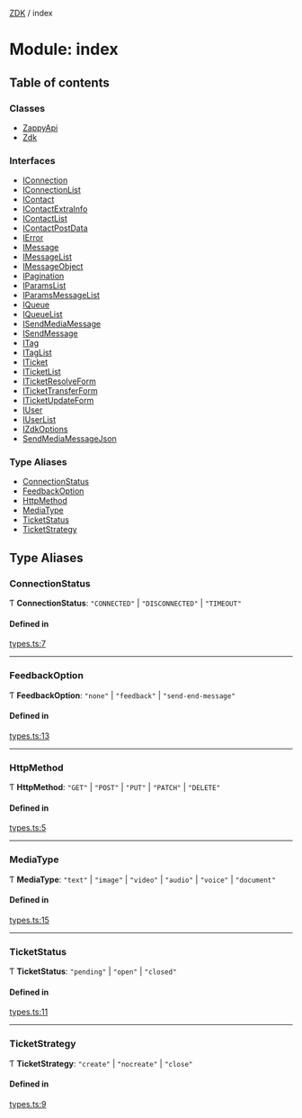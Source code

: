 [ZDK](../README.md) / index

# Module: index

## Table of contents

### Classes

- [ZappyApi](../classes/index.ZappyApi.md)
- [Zdk](../classes/index.Zdk.md)

### Interfaces

- [IConnection](../interfaces/index.IConnection.md)
- [IConnectionList](../interfaces/index.IConnectionList.md)
- [IContact](../interfaces/index.IContact.md)
- [IContactExtraInfo](../interfaces/index.IContactExtraInfo.md)
- [IContactList](../interfaces/index.IContactList.md)
- [IContactPostData](../interfaces/index.IContactPostData.md)
- [IError](../interfaces/index.IError.md)
- [IMessage](../interfaces/index.IMessage.md)
- [IMessageList](../interfaces/index.IMessageList.md)
- [IMessageObject](../interfaces/index.IMessageObject.md)
- [IPagination](../interfaces/index.IPagination.md)
- [IParamsList](../interfaces/index.IParamsList.md)
- [IParamsMessageList](../interfaces/index.IParamsMessageList.md)
- [IQueue](../interfaces/index.IQueue.md)
- [IQueueList](../interfaces/index.IQueueList.md)
- [ISendMediaMessage](../interfaces/index.ISendMediaMessage.md)
- [ISendMessage](../interfaces/index.ISendMessage.md)
- [ITag](../interfaces/index.ITag.md)
- [ITagList](../interfaces/index.ITagList.md)
- [ITicket](../interfaces/index.ITicket.md)
- [ITicketList](../interfaces/index.ITicketList.md)
- [ITicketResolveForm](../interfaces/index.ITicketResolveForm.md)
- [ITicketTransferForm](../interfaces/index.ITicketTransferForm.md)
- [ITicketUpdateForm](../interfaces/index.ITicketUpdateForm.md)
- [IUser](../interfaces/index.IUser.md)
- [IUserList](../interfaces/index.IUserList.md)
- [IZdkOptions](../interfaces/index.IZdkOptions.md)
- [SendMediaMessageJson](../interfaces/index.SendMediaMessageJson.md)

### Type Aliases

- [ConnectionStatus](index.md#connectionstatus)
- [FeedbackOption](index.md#feedbackoption)
- [HttpMethod](index.md#httpmethod)
- [MediaType](index.md#mediatype)
- [TicketStatus](index.md#ticketstatus)
- [TicketStrategy](index.md#ticketstrategy)

## Type Aliases

### ConnectionStatus

Ƭ **ConnectionStatus**: ``"CONNECTED"`` \| ``"DISCONNECTED"`` \| ``"TIMEOUT"``

#### Defined in

[types.ts:7](https://github.com/innovtech-developers/zdk/blob/e93f80c6da43b38f329b603694abcf30af4f5a5d/src/types.ts#L7)

___

### FeedbackOption

Ƭ **FeedbackOption**: ``"none"`` \| ``"feedback"`` \| ``"send-end-message"``

#### Defined in

[types.ts:13](https://github.com/innovtech-developers/zdk/blob/e93f80c6da43b38f329b603694abcf30af4f5a5d/src/types.ts#L13)

___

### HttpMethod

Ƭ **HttpMethod**: ``"GET"`` \| ``"POST"`` \| ``"PUT"`` \| ``"PATCH"`` \| ``"DELETE"``

#### Defined in

[types.ts:5](https://github.com/innovtech-developers/zdk/blob/e93f80c6da43b38f329b603694abcf30af4f5a5d/src/types.ts#L5)

___

### MediaType

Ƭ **MediaType**: ``"text"`` \| ``"image"`` \| ``"video"`` \| ``"audio"`` \| ``"voice"`` \| ``"document"``

#### Defined in

[types.ts:15](https://github.com/innovtech-developers/zdk/blob/e93f80c6da43b38f329b603694abcf30af4f5a5d/src/types.ts#L15)

___

### TicketStatus

Ƭ **TicketStatus**: ``"pending"`` \| ``"open"`` \| ``"closed"``

#### Defined in

[types.ts:11](https://github.com/innovtech-developers/zdk/blob/e93f80c6da43b38f329b603694abcf30af4f5a5d/src/types.ts#L11)

___

### TicketStrategy

Ƭ **TicketStrategy**: ``"create"`` \| ``"nocreate"`` \| ``"close"``

#### Defined in

[types.ts:9](https://github.com/innovtech-developers/zdk/blob/e93f80c6da43b38f329b603694abcf30af4f5a5d/src/types.ts#L9)
